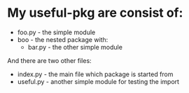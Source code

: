 # My useful-pkg are consist of:
* foo.py - the simple module
* boo - the nested package with:
    * bar.py - the other simple module

And there are two other files:
* index.py - the main file which package is started from
* useful.py - another simple module for testing the import